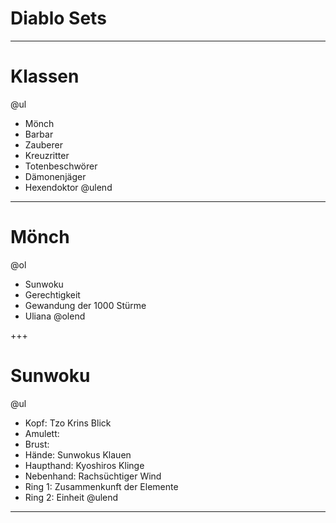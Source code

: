 # Diablo Sets

---

# Klassen

@ul
- Mönch
- Barbar
- Zauberer
- Kreuzritter
- Totenbeschwörer
- Dämonenjäger
- Hexendoktor
@ulend

---

# Mönch

@ol
- Sunwoku
- Gerechtigkeit
- Gewandung der 1000 Stürme
- Uliana
@olend

+++

# Sunwoku

@ul
- Kopf: Tzo Krins Blick
- Amulett:
- Brust: 
- Hände: Sunwokus Klauen
- Haupthand: Kyoshiros Klinge
- Nebenhand: Rachsüchtiger Wind
- Ring 1: Zusammenkunft der Elemente
- Ring 2: Einheit
@ulend


---

